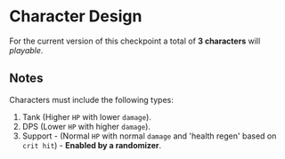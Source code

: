 # Character Design
For the current version of this checkpoint a total of **3 characters** will *playable*.

## Notes
Characters must include the following types:
1. Tank (Higher `HP` with lower `damage`).
2. DPS (Lower `HP` with higher `damage`).
3. Support - (Normal `HP` with normal `damage` and 'health regen' based on `crit hit`) - **Enabled by a randomizer**.
